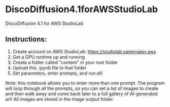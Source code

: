 # DiscoDiffusion4.1forAWSStudioLab
DiscoDiffusion 4.1 for AWS StudioLab

## Instructions:
1. Create account on AWS StudioLab: https://studiolab.sagemaker.aws
2. Get a GPU runtime up and running
3. Create a folder called "content" in your root folder
4. Upload this .ipynb file to that folder
5. Set parameters, enter prompts, and run all!

Note: this notebook allows you to enter more than one prompt.  The program will loop through all the prompts, so you can set a list of images to create and then walk away and come back later to a full gallery of AI-generated art!  All images are stored in the image output folder.
